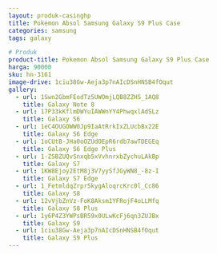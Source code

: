 ```yaml
---
layout: produk-casinghp
title: Pokemon Absol Samsung Galaxy S9 Plus Case
categories: samsung
tags: galaxy

# Produk
product-title: Pokemon Absol Samsung Galaxy S9 Plus Case
harga: 90000
sku: hn-3161
image-drive: 1ciu38Gw-Aeja3p7nAIcDSnHNSB4fOqut
gallery:
  - url: 1Swn2GbmFEodTz5UWOmjLQB8ZZHS_1AQ8
    title: Galaxy Note 8
  - url: 17P33kKflmDWYuIAWWnYY4PhwqxlAdSLz
    title: Galaxy S6
  - url: 1eC4OUGOWW0Jp9IaAtRrkIxZLUcbBx22E
    title: Galaxy S6 Edge
  - url: 1oCUtB-JHa0oOZUdOEpR6rdb7awTDEGEq
    title: Galaxy S6 Edge Plus
  - url: 1-ZSBZUQvSnxqb5xVvhnrxbZychuLAkBp
    title: Galaxy S7
  - url: 1KW8Ejoy2EtM8j3V7yySfJGyWN8_-8z-I
    title: Galaxy S7 Edge
  - url: 1_FetmldqZrpr5kygAloqrcKrc0l_Cc86
    title: Galaxy S8
  - url: 12vVjbZnVz-FoK8Aksm1YFRojF4oLLMfq
    title: Galaxy S8 Plus
  - url: 1y6P4Z3YWPsBR59x0ULwKcFj6qn3ZUJBx
    title: Galaxy S9
  - url: 1ciu38Gw-Aeja3p7nAIcDSnHNSB4fOqut
    title: Galaxy S9 Plus
---
```

